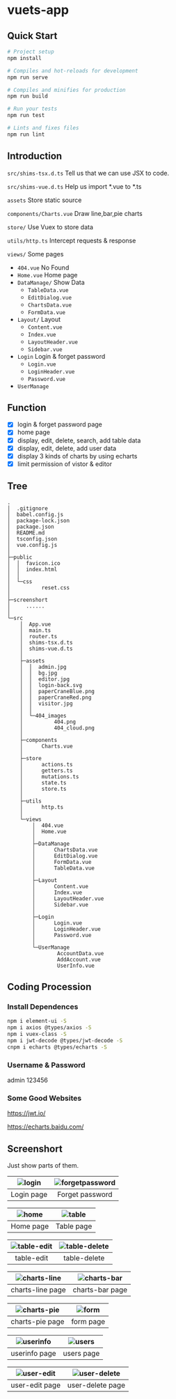 # vuets-app

## Quick Start

```bash
# Project setup
npm install

# Compiles and hot-reloads for development
npm run serve

# Compiles and minifies for production
npm run build

# Run your tests
npm run test

# Lints and fixes files
npm run lint
```

## Introduction


`src/shims-tsx.d.ts` Tell us that we can use JSX to code.

`src/shims-vue.d.ts` Help us import *.vue to *.ts

`assets` Store static source

`components/Charts.vue` Draw line,bar,pie charts

`store/` Use Vuex to store data

`utils/http.ts` Intercept requests & response

`views/` Some pages
- `404.vue` No Found
- `Home.vue` Home page
- `DataManage/` Show Data
  - `TableData.vue`
  - `EditDialog.vue`
  - `ChartsData.vue`
  - `FormData.vue`
- `Layout/` Layout
  - `Content.vue`
  - `Index.vue`
  - `LayoutHeader.vue`
  - `Sidebar.vue`
- `Login` Login & forget password
  - `Login.vue`
  - `LoginHeader.vue`
  - `Password.vue`
- `UserManage`

## Function

- [x] login & forget password page
- [x] home page
- [x] display, edit, delete, search, add table data 
- [x] display, edit, delete, add user data 
- [x] display 3 kinds of charts by using echarts
- [x] limit permission of vistor & editor

## Tree

```
.
│  .gitignore
│  babel.config.js
│  package-lock.json
│  package.json
│  README.md
│  tsconfig.json
│  vue.config.js
│
├─public
│  │  favicon.ico
│  │  index.html
│  │
│  └─css
│          reset.css
│
├─screenshort
│     ......
│
└─src
    │  App.vue
    │  main.ts
    │  router.ts
    │  shims-tsx.d.ts
    │  shims-vue.d.ts
    │
    ├─assets
    │  │  admin.jpg
    │  │  bg.jpg
    │  │  editor.jpg
    │  │  login-back.svg
    │  │  paperCraneBlue.png
    │  │  paperCraneRed.png
    │  │  visitor.jpg
    │  │
    │  └─404_images
    │          404.png
    │          404_cloud.png
    │
    ├─components
    │      Charts.vue
    │
    ├─store
    │      actions.ts
    │      getters.ts
    │      mutations.ts
    │      state.ts
    │      store.ts
    │
    ├─utils
    │      http.ts
    │
    └─views
        │  404.vue
        │  Home.vue
        │
        ├─DataManage
        │      ChartsData.vue
        │      EditDialog.vue
        │      FormData.vue
        │      TableData.vue
        │
        ├─Layout
        │      Content.vue
        │      Index.vue
        │      LayoutHeader.vue
        │      Sidebar.vue
        │
        ├─Login
        │      Login.vue
        │      LoginHeader.vue
        │      Password.vue
        │
        └─UserManage
                AccountData.vue
                AddAccount.vue
                UserInfo.vue
```


## Coding Procession

### Install Dependences
```bash
npm i element-ui -S
npm i axios @types/axios -S
npm i vuex-class -S
npm i jwt-decode @types/jwt-decode -S
cnpm i echarts @types/echarts -S
```

### Username & Password

admin 123456

### Some Good Websites

https://jwt.io/

https://echarts.baidu.com/

## Screenshort

Just show parts of them.

|![login](screenshort/login.png)|![forgetpassword](screenshort/forgetpassword.png)|
|:-:|:-:|
|Login page|Forget password|

|![home](screenshort/home.png)|![table](screenshort/table.png)|
|:-:|:-:|
|Home page|Table page|

|![table-edit](screenshort/table-edit.png)|![table-delete](screenshort/table-delete.png)|
|:-:|:-:|
|table-edit|table-delete|

|![charts-line](screenshort/charts-line.png)|![charts-bar](screenshort/charts-bar.png)|
|:-:|:-:|
|charts-line page|charts-bar page|

|![charts-pie](screenshort/charts-pie.png)|![form](screenshort/form.png)|
|:-:|:-:|
|charts-pie page|form page|

|![userinfo](screenshort/userinfo.png)|![users](screenshort/users.png)|
|:-:|:-:|
|userinfo page|users page|

|![user-edit](screenshort/user-edit.png)|![user-delete](screenshort/user-delete.png)|
|:-:|:-:|
|user-edit page|user-delete page|
